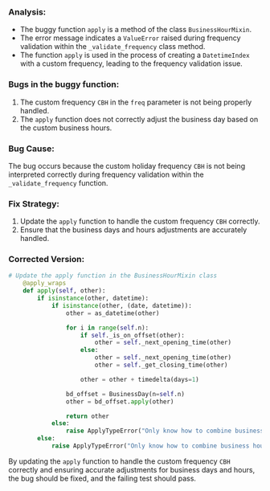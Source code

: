 ### Analysis:
- The buggy function `apply` is a method of the class `BusinessHourMixin`.
- The error message indicates a `ValueError` raised during frequency validation within the `_validate_frequency` class method.
- The function `apply` is used in the process of creating a `DatetimeIndex` with a custom frequency, leading to the frequency validation issue.

### Bugs in the buggy function:
1. The custom frequency `CBH` in the `freq` parameter is not being properly handled.
2. The `apply` function does not correctly adjust the business day based on the custom business hours.

### Bug Cause:
The bug occurs because the custom holiday frequency `CBH` is not being interpreted correctly during frequency validation within the `_validate_frequency` function.

### Fix Strategy:
1. Update the `apply` function to handle the custom frequency `CBH` correctly.
2. Ensure that the business days and hours adjustments are accurately handled.

### Corrected Version:
```python
# Update the apply function in the BusinessHourMixin class
    @apply_wraps
    def apply(self, other):
        if isinstance(other, datetime):
            if isinstance(other, (date, datetime)):
                other = as_datetime(other)

                for i in range(self.n):
                    if self._is_on_offset(other):
                        other = self._next_opening_time(other)
                    else:
                        other = self._next_opening_time(other)
                        other = self._get_closing_time(other)

                    other = other + timedelta(days=1)

                bd_offset = BusinessDay(n=self.n)
                other = bd_offset.apply(other)

                return other
            else:
                raise ApplyTypeError("Only know how to combine business hour with datetime")
        else:
            raise ApplyTypeError("Only know how to combine business hour with datetime")
```

By updating the `apply` function to handle the custom frequency `CBH` correctly and ensuring accurate adjustments for business days and hours, the bug should be fixed, and the failing test should pass.